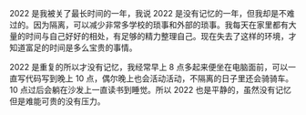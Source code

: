 2022 是我被关了最长时间的一年，我说 2022 是没有记忆的一年，但我却是不难过的。因为隔离，可以减少非常多学校的琐事和外部的琐事。我每天在家里都有大量的时间与自己好好的相处，有足够的精力整理自己。现在失去了这样的环境，才知道富足的时间是多么宝贵的事情。

2022 是重复的所以才没有记忆，我经常早上 8 点多起来便坐在电脑面前，可以一直写代码写到晚上 10 点，偶尔晚上也会活动活动，不隔离的日子里还会骑骑车。10 点过后会躺在沙发上一直读书到睡觉。所以 2022 也是平静的，虽然没有记忆但是难能可贵的没有压力。

